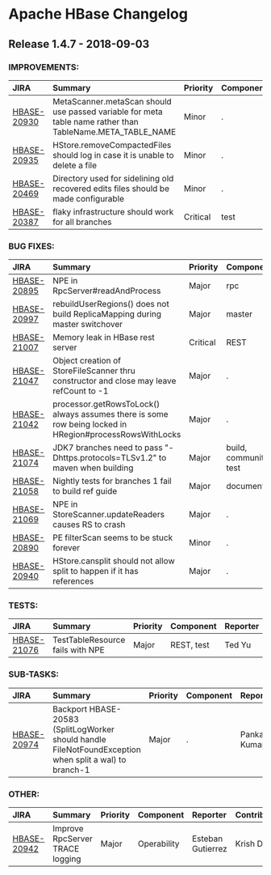 
<!---
# Licensed to the Apache Software Foundation (ASF) under one
# or more contributor license agreements.  See the NOTICE file
# distributed with this work for additional information
# regarding copyright ownership.  The ASF licenses this file
# to you under the Apache License, Version 2.0 (the
# "License"); you may not use this file except in compliance
# with the License.  You may obtain a copy of the License at
#
#     http://www.apache.org/licenses/LICENSE-2.0
#
# Unless required by applicable law or agreed to in writing, software
# distributed under the License is distributed on an "AS IS" BASIS,
# WITHOUT WARRANTIES OR CONDITIONS OF ANY KIND, either express or implied.
# See the License for the specific language governing permissions and
# limitations under the License.
-->
# Apache HBase Changelog

## Release 1.4.7 - 2018-09-03



### IMPROVEMENTS:

| JIRA | Summary | Priority | Component | Reporter | Contributor |
|:---- |:---- | :--- |:---- |:---- |:---- |
| [HBASE-20930](https://issues.apache.org/jira/browse/HBASE-20930) | MetaScanner.metaScan should use passed variable for meta table name rather than TableName.META\_TABLE\_NAME |  Minor | . | Vishal Khandelwal | Vishal Khandelwal |
| [HBASE-20935](https://issues.apache.org/jira/browse/HBASE-20935) | HStore.removeCompactedFiles should log in case it is unable to delete a file |  Minor | . | Vishal Khandelwal | Vishal Khandelwal |
| [HBASE-20469](https://issues.apache.org/jira/browse/HBASE-20469) | Directory used for sidelining old recovered edits files should be made configurable |  Minor | . | Nihal Jain | Nihal Jain |
| [HBASE-20387](https://issues.apache.org/jira/browse/HBASE-20387) | flaky infrastructure should work for all branches |  Critical | test | Sean Busbey | Sean Busbey |


### BUG FIXES:

| JIRA | Summary | Priority | Component | Reporter | Contributor |
|:---- |:---- | :--- |:---- |:---- |:---- |
| [HBASE-20895](https://issues.apache.org/jira/browse/HBASE-20895) | NPE in RpcServer#readAndProcess |  Major | rpc | Andrew Purtell | Andrew Purtell |
| [HBASE-20997](https://issues.apache.org/jira/browse/HBASE-20997) | rebuildUserRegions() does not build ReplicaMapping during master switchover |  Major | master | huaxiang sun | huaxiang sun |
| [HBASE-21007](https://issues.apache.org/jira/browse/HBASE-21007) | Memory leak in HBase rest server |  Critical | REST | Bosko Devetak | Bosko Devetak |
| [HBASE-21047](https://issues.apache.org/jira/browse/HBASE-21047) | Object creation of StoreFileScanner thru constructor and close may leave refCount to -1 |  Major | . | Vishal Khandelwal | Vishal Khandelwal |
| [HBASE-21042](https://issues.apache.org/jira/browse/HBASE-21042) | processor.getRowsToLock() always assumes there is some row being locked in HRegion#processRowsWithLocks |  Major | . | Thomas D'Silva | Ted Yu |
| [HBASE-21074](https://issues.apache.org/jira/browse/HBASE-21074) | JDK7 branches need to pass "-Dhttps.protocols=TLSv1.2" to maven when building |  Major | build, community, test | Sean Busbey | Sean Busbey |
| [HBASE-21058](https://issues.apache.org/jira/browse/HBASE-21058) | Nightly tests for branches 1 fail to build ref guide |  Major | documentation | Sean Busbey | Sean Busbey |
| [HBASE-21069](https://issues.apache.org/jira/browse/HBASE-21069) | NPE in StoreScanner.updateReaders causes RS to crash |  Major | . | Thomas D'Silva | Andrew Purtell |
| [HBASE-20890](https://issues.apache.org/jira/browse/HBASE-20890) | PE filterScan seems to be stuck forever |  Minor | . | Vikas Vishwakarma | Abhishek Goyal |
| [HBASE-20940](https://issues.apache.org/jira/browse/HBASE-20940) | HStore.cansplit should not allow split to happen if it has references |  Major | . | Vishal Khandelwal | Vishal Khandelwal |


### TESTS:

| JIRA | Summary | Priority | Component | Reporter | Contributor |
|:---- |:---- | :--- |:---- |:---- |:---- |
| [HBASE-21076](https://issues.apache.org/jira/browse/HBASE-21076) | TestTableResource fails with NPE |  Major | REST, test | Ted Yu | Sean Busbey |


### SUB-TASKS:

| JIRA | Summary | Priority | Component | Reporter | Contributor |
|:---- |:---- | :--- |:---- |:---- |:---- |
| [HBASE-20974](https://issues.apache.org/jira/browse/HBASE-20974) | Backport HBASE-20583 (SplitLogWorker should handle FileNotFoundException when split a wal) to branch-1 |  Major | . | Pankaj Kumar | Pankaj Kumar |


### OTHER:

| JIRA | Summary | Priority | Component | Reporter | Contributor |
|:---- |:---- | :--- |:---- |:---- |:---- |
| [HBASE-20942](https://issues.apache.org/jira/browse/HBASE-20942) | Improve RpcServer TRACE logging |  Major | Operability | Esteban Gutierrez | Krish Dey |


